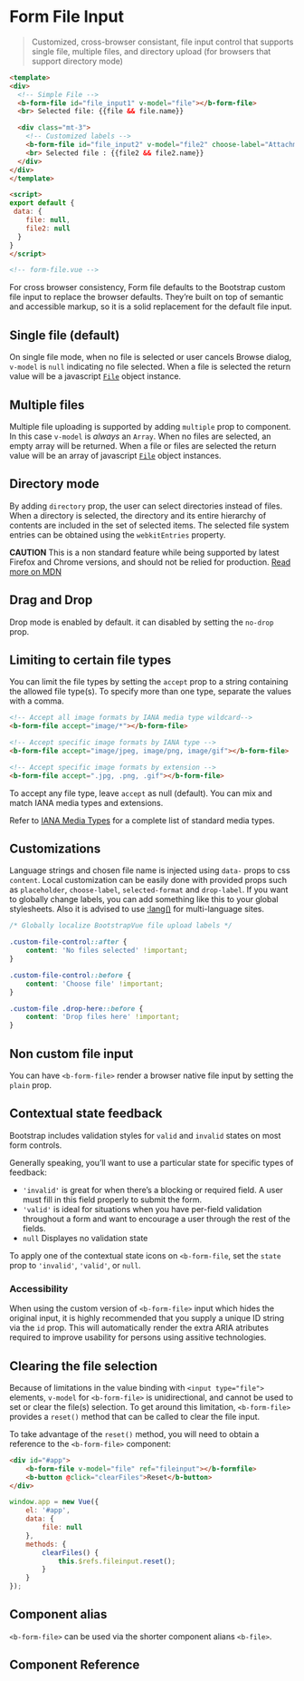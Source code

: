 # Form File Input

> Customized, cross-browser consistant, file input control that supports single file,
multiple files, and directory upload (for browsers that support directory mode)

```html
<template>
<div>
  <!-- Simple File -->
  <b-form-file id="file_input1" v-model="file"></b-form-file>
  <br> Selected file: {{file && file.name}}

  <div class="mt-3">
    <!-- Customized labels -->
    <b-form-file id="file_input2" v-model="file2" choose-label="Attachment2"></b-form-file>
    <br> Selected file : {{file2 && file2.name}}
  </div>
</div>
</template>

<script>
export default {
 data: {
    file: null,
    file2: null
  }
}
</script>

<!-- form-file.vue -->
```

For cross browser consistency, Form file defaults to the Bootstrap custom file
input to replace the browser defaults. They’re built on top of semantic and accessible
markup, so it is a solid replacement for the default file input.

## Single file (default)
On single file mode, when no file is selected or user cancels Browse dialog, `v-model` is `null`
indicating no file selected. When a file is selected the return value will be a javascript
[`File`](https://developer.mozilla.org/en/docs/Web/API/File) object instance.

## Multiple files
Multiple file uploading is supported by adding `multiple` prop to component.
In this case `v-model` is *always* an `Array`. When no files are selected, an empty array
will be returned. When a file or files are selected the return value will be an array of
javascript [`File`](https://developer.mozilla.org/en/docs/Web/API/File) object instances.

## Directory mode
By adding `directory` prop, the user can select directories instead of files.
When a directory is selected, the directory and its entire hierarchy of contents are included in the set of selected items.
The selected file system entries can be obtained using the `webkitEntries` property.

**CAUTION** This is a non standard feature while being supported by latest Firefox and Chrome versions, and should not
be relied for production.
[Read more on MDN](https://developer.mozilla.org/en-US/docs/Web/API/HTMLInputElement/webkitdirectory)

## Drag and Drop
Drop mode is enabled by default. it can disabled by setting the `no-drop` prop.

## Limiting to certain file types
You can limit the file types by setting the `accept` prop to a string containing the
allowed file type(s). To specify more than one type, separate the values with a comma.

```html
<!-- Accept all image formats by IANA media type wildcard-->
<b-form-file accept="image/*"></b-form-file>

<!-- Accept specific image formats by IANA type -->
<b-form-file accept="image/jpeg, image/png, image/gif"></b-form-file>

<!-- Accept specific image formats by extension -->
<b-form-file accept=".jpg, .png, .gif"></b-form-file>
```

To accept any file type, leave `accept` as null (default). You can mix and match IANA
media types and extensions.

Refer to [IANA Media Types](http://www.iana.org/assignments/media-types/) for a complete
list of standard media types.

## Customizations
Language strings and chosen file name is injected using `data-` props to css `content`.
Local customization can be easily done with provided props such as `placeholder`,
`choose-label`, `selected-format` and `drop-label`. If you want to globally change
labels, you can add something like this to your global stylesheets. Also it is advised
to use [:lang()](https://developer.mozilla.org/en-US/docs/Web/CSS/:lang) for multi-language sites.

```css
/* Globally localize BootstrapVue file upload labels */

.custom-file-control::after {
    content: 'No files selected' !important;
}

.custom-file-control::before {
    content: 'Choose file' !important;
}

.custom-file .drop-here::before {
    content: 'Drop files here' !important;
}
```

## Non custom file input
You can have `<b-form-file>` render a browser native file input by setting the `plain` prop.

## Contextual state feedback
Bootstrap includes validation styles for `valid` and `invalid` states
on most form controls.

Generally speaking, you’ll want to use a particular state for specific types of feedback:
- `'invalid'` is great for when there’s a blocking or required field. A user must fill in
this field properly to submit the form.
- `'valid'` is ideal for situations when you have per-field validation throughout a form
and want to encourage a user through the rest of the fields.
- `null` Displayes no validation state

To apply one of the contextual state icons on `<b-form-file`, set the `state` prop
to `'invalid'`, `'valid'`, or `null`.

### Accessibility
When using the custom version of  `<b-form-file>` input which hides the original input, it is
highly recommended that you supply a unique ID string via the `id` prop. This will
automatically render the extra ARIA atributes required to improve usability for
persons using assitive technologies.

## Clearing the file selection
Because of limitations in the value binding with `<input type="file">` elements, `v-model`
for `<b-form-file>` is unidirectional, and cannot be used to set or clear the file(s) selection.
To get around this limitation, `<b-form-file>` provides a `reset()` method that can be
called to clear the file input.

To take advantage of the `reset()` method, you will need to obtain a reference
to the `<b-form-file>` component:

```html
<div id="#app">
    <b-form-file v-model="file" ref="fileinput"></b-formfile>
    <b-button @click="clearFiles">Reset</b-button>
</div>
```

```js
window.app = new Vue({
    el: '#app',
    data: {
        file: null
    },
    methods: {
        clearFiles() {
            this.$refs.fileinput.reset();
        }
    }
});
```
## Component alias

`<b-form-file>` can be used via the shorter component alians `<b-file>`.


## Component Reference
